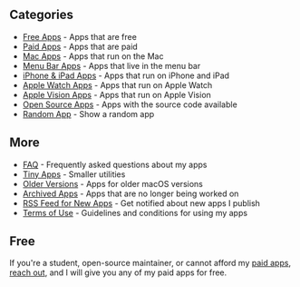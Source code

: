## Categories

- [Free Apps](/apps/free) - Apps that are free
- [Paid Apps](/apps/paid) - Apps that are paid
- [Mac Apps](/apps/macos) - Apps that run on the Mac
- [Menu Bar Apps](/apps/menu-bar) - Apps that live in the menu bar
- [iPhone & iPad Apps](/apps/ios) - Apps that run on iPhone and iPad
- [Apple Watch Apps](/apps/watchos) - Apps that run on Apple Watch
- [Apple Vision Apps](/apps/visionos) - Apps that run on Apple Vision
- [Open Source Apps](https://github.com/search?q=user%3Asindresorhus+language%3Aswift+topic%3Aapp+archived%3Afalse&type=repositories) - Apps with the source code available
- [Random App](/apps/random) - Show a random app

## More

- [FAQ](/apps/faq) - Frequently asked questions about my apps
- [Tiny Apps](/tiny-apps) - Smaller utilities
- [Older Versions](/apps/older-versions) - Apps for older macOS versions
- [Archived Apps](/apps/archived) - Apps that are no longer being worked on
- [RSS Feed for New Apps](/feeds) - Get notified about new apps I publish
- [Terms of Use](/apps/terms) - Guidelines and conditions for using my apps
<!-- - [Affiliates](/apps/affiliates) - Earn commission when recommending my apps -->

## Free

If you're a student, open-source maintainer, or cannot afford my [paid apps](/apps/paid), [reach out](mailto:sindresorhus@gmail.com?subject=Free%20promo%20code%20for%20%5Bapp%5D&body=Mention%20which%20paid%20apps%20you%20want), and I will give you any of my paid apps for free.
